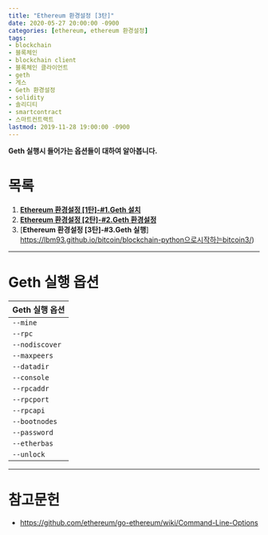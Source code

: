 ```yaml
---
title: "Ethereum 환경설정 [3탄]"
date: 2020-05-27 20:00:00 -0900
categories: [ethereum, ethereum 환경설정]
tags: 
- blockchain
- 블록체인
- blockchain client
- 블록체인 클라이언트
- geth
- 게스
- Geth 환경설정
- solidity
- 솔리디티
- smartcontract
- 스마트컨트랙트
lastmod: 2019-11-28 19:00:00 -0900
---
```


**Geth 실행시 들어가는 옵션들이 대하여 알아봅니다.**  

# 목록    
1. [**Ethereum 환경설정 [1탄]-#1.Geth 설치**](https://lbm93.github.io/bitcoin/blockchain-python으로시작하는bitcoin1/)
2. [**Ethereum 환경설정 [2탄]-#2.Geth 환경설정**](https://lbm93.github.io/bitcoin/blockchain-python으로시작하는bitcoin2/)
3. [**Ethereum 환경설정 [3탄]-#3.Geth 실행**] https://lbm93.github.io/bitcoin/blockchain-python으로시작하는bitcoin3/)

---

# Geth 실행 옵션

|Geth 실행 옵션|
|:---|
`--mine` | 채굴 활성화
`--rpc` | HTTP-RPC 서버를 활성화하고, 별도의 콘솔을 연결할 때 필요한 옵션
`--nodiscover` | 생성자의 노드를 다른 노드에서 검색할 수 없게 하는 옵션
`--maxpeers` | 피어를 연결할 최대 허용치
`--datadir` | Chaindata와 Keystore 등 데이터를 저장할 위치
`--console` | 노드에 명령어를 전달할 수 있는 자바스크립트 콘솔
`--rpcaddr` | HTTP RPC Server 호스트 (Default : localhost)
`--rpcport` | HTTP RPC 포트 (Default : 8545)
`--rpcapi` | RPC API 모듈 (eth, miner, admin, personal, web3 . . . .)
`--bootnodes` | 부트 노드에 연결할 enode 주소를 넣으면 자동으로 해당 Peer가 부트 노드와 연결됨 즉 테스트 넷을 구성할 때 여러 노드를 같은 네트워크에 참여시키기 위해 사용됩니다.
`--password` | 계정의 Password 파일
`--etherbas` | 이더 베이스 설정 마이닝 시 보상을 얻을 수 있는 주소
`--unlock` | Account list 중 unlock을 시킬 계정의 index주소를 넣습니다.


---

# 참고문헌
- <https://github.com/ethereum/go-ethereum/wiki/Command-Line-Options>